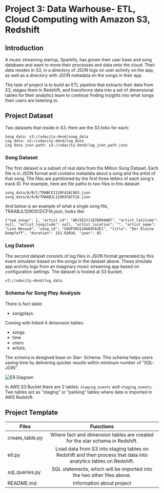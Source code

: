 # Project 3: Data Warhouse- ETL, Cloud Computing with Amazon S3, Redshift 

## Introduction
A music streaming startup, Sparkify, has grown their user base and song database and want to move their processes and data onto the cloud. Their data resides in S3, in a directory of JSON logs on user activity on the app, as well as a directory with JSON metadata on the songs in their app.

The task of project is to build an ETL pipeline that extracts their data from S3, stages them in Redshift, and transforms data into a set of dimensional tables for their analytics team to continue finding insights into what songs their users are listening to.


## Project Dataset

Two datasets that reside in S3. Here are the S3 links for each:

```
Song data: s3://udacity-dend/song_data
Log data: s3://udacity-dend/log_data
Log data json path: s3://udacity-dend/log_json_path.json

```
### Song Dataset

The first dataset is a subset of real data from the Million Song Dataset. Each file is in JSON format and contains metadata about a song and the artist of that song. The files are partitioned by the first three letters of each song's track ID. For example, here are file paths to two files in this dataset.

```
song_data/A/B/C/TRABCEI128F424C983.json
song_data/A/A/B/TRAABJL12903CDCF1A.json
```

And below is an example of what a single song file, TRAABJL12903CDCF1A.json, looks like: 

```
{"num_songs": 1, "artist_id": "ARJIE2Y1187B994AB7", "artist_latitude": null, "artist_longitude": null, "artist_location": "", "artist_name": "Line Renaud", "song_id": "SOUPIRU12A6D4FA1E1", "title": "Der Kleine Dompfaff", "duration": 152.92036, "year": 0}
```

### Log Dataset

The second dataset consists of log files in JSON format generated by this event simulator based on the songs in the dataset above. These simulate app activity logs from an imaginary music streaming app based on configuration settings. The dataset is hosted at S3 bucket:

```
s3://udacity-dend/log_data.
```
### Schema for Song Play Analysis

There is fact table: 
* songplays.

Coming with linked 4 dimension tables: 
* songs 
* time 
* users
* artists.

The schema is designed base on Star- Schema. This schema helps users saving time by delivering quicker results within minimum number of "SQL-JOIN". 


![ER Diagram](https://github.com/DucAnh-Lai/Bosch-AI-Talent-Accelerator-Scholarship-Program/blob/main/AWS%20Data%20Warehouse/Images/md_Capture.JPG)

In AWS S3 Bucket there are 2 tables: `staging_events` and `staging_events`. Two tables act as "staging" or "parking" tables where data is imported in AWS Redshift.



## Project Template

| Files  | Functions |
| ------------- |:-------------:|
|create_table.py     | Where  fact and dimension tables are created for the star schema in Redshift.     |
| etl.py      |  Load data from S3 into staging tables on Redshift and then process that data into analytics tables on Redshift.    |
| sql_queries.py      |  SQL statements, which will be imported into the two other files above.|
| README.md| Information about project   |
